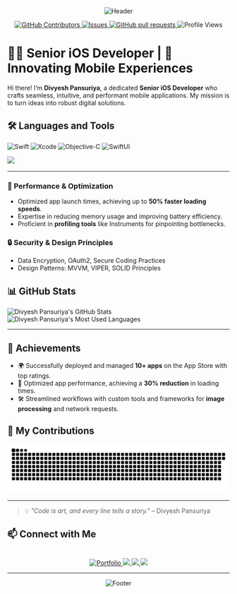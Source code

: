<div align="center">
  <img src="https://capsule-render.vercel.app/api?type=waving&color=0:ff6f61,100:ffc371&height=200&section=header&text=Divyesh%20Pansuriya&fontSize=40&fontColor=ffffff&fontAlignY=50" alt="Header" />
</div>

<p align="center">
    <a href="https://github.com/divyesh-pansuriya/divyesh-pansuriya/graphs/contributors">
      <img alt="GitHub Contributors" src="https://img.shields.io/github/contributors/divyesh-pansuriya/divyesh-pansuriya" />
    </a>
    <a href="https://github.com/divyesh-pansuriya/divyesh-pansuriya/issues">
      <img alt="Issues" src="https://img.shields.io/github/issues/divyesh-pansuriya/divyesh-pansuriya?color=0088ff" />
    </a>
    <a href="https://github.com/divyesh-pansuriya/divyesh-pansuriya/pulls">
      <img alt="GitHub pull requests" src="https://img.shields.io/github/issues-pr/divyesh-pansuriya/divyesh-pansuriya?color=0088ff" />
    </a>
  <a>
    <img alt="Profile Views" src="https://komarev.com/ghpvc/?username=divyesh-pansuriya&color=green" />
  </a>
  </p>

# 👨‍💻 Senior iOS Developer | 🚀 Innovating Mobile Experiences

Hi there! I’m **Divyesh Pansuriya**, a dedicated **Senior iOS Developer** who crafts seamless, intuitive, and performant mobile applications. My mission is to turn ideas into robust digital solutions.

## 🛠️ Languages and Tools

![Swift](https://img.shields.io/badge/Swift-FA7343?style=for-the-badge&logo=swift&logoColor=white)
![Xcode](https://img.shields.io/badge/Xcode-1572B6?style=for-the-badge&logo=xcode&logoColor=white)
![Objective-C](https://img.shields.io/badge/Objective--C-1572B6?style=for-the-badge&logo=c&logoColor=white)
![SwiftUI](https://img.shields.io/badge/SwiftUI-000000?style=for-the-badge&logo=apple&logoColor=white)
<br>
<p align="left">
  <img src="https://skillicons.dev/icons?i=swift,apple,html,firebase,ai,materialui,ps,sqlite,gmail,xd,figma,git,github,gitlab,postman,bitbucket,discord" />
</p>
<hr>

### 🔧 Performance & Optimization
- Optimized app launch times, achieving up to **50% faster loading speeds**.  
- Expertise in reducing memory usage and improving battery efficiency.  
- Proficient in **profiling tools** like Instruments for pinpointing bottlenecks.
  
### 🔒 Security & Design Principles
- Data Encryption, OAuth2, Secure Coding Practices  
- Design Patterns: MVVM, VIPER, SOLID Principles  

## 📊 GitHub Stats

<div align=left>
  <img height=150 src="https://github-readme-stats.vercel.app/api?username=divyesh-pansuriya&theme=transparent&count_private=true&show_icons=true&rank_icon=github&locale=en" alt="Divyesh Pansuriya's GitHub Stats" />
  <img height=150 src="https://github-readme-stats.vercel.app/api/top-langs/?username=divyesh-pansuriya&theme=transparent&layout=compact&count_private=true" alt="Divyesh Pansuriya's Most Used Languages" />
</div>
<hr>

## 🌟 Achievements
- 🌍 Successfully deployed and managed **10+ apps** on the App Store with top ratings.  
- 🚀 Optimized app performance, achieving a **30% reduction** in loading times.  
- 🛠 Streamlined workflows with custom tools and frameworks for **image processing** and network requests.

## 🐍 My Contributions

<div align="center">
  <picture>
    <source media="(prefers-color-scheme: dark)" srcset="https://raw.githubusercontent.com/divyesh-pansuriya/divyesh-pansuriya/output/github-contribution-grid-snake-dark.svg" />
    <source media="(prefers-color-scheme: light)" srcset="https://raw.githubusercontent.com/divyesh-pansuriya/divyesh-pansuriya/output/github-contribution-grid-snake.svg" />
    <img alt="github-snake" src="https://raw.githubusercontent.com/divyesh-pansuriya/divyesh-pansuriya/output/github-contribution-grid-snake.svg" />
  </picture>
</div>

<hr>

> 💡 _"Code is art, and every line tells a story."_ – Divyesh Pansuriya

## 📫 Connect with Me

<br>
<div align="center">
  <a href="https://divyesh-pansuriya.github.io/">
    <img src="https://img.shields.io/badge/Portfolio-0052CC?style=for-the-badge&logo=About.me&logoColor=white" alt="Portfolio" />
  </a>
  <a href="mailto:adpansuriya7300@gmail.com">
    <img src="https://img.shields.io/badge/Gmail-white?style=for-the-badge&logo=gmail&logoColor=red" />
  </a>
  <a href="https://www.linkedin.com/in/divyesh-pansuriya-3b6554186/" target="_blank">
    <img src="https://img.shields.io/badge/LinkedIn-0077B5?style=for-the-badge&logo=linkedin&logoColor=white" />
  </a>
  <a href="https://medium.com/@good-morning-swift" target="_blank">
    <img src="https://img.shields.io/badge/Medium-000000?style=for-the-badge&logo=medium&logoColor=white" />
  </a>
</div>
<hr>

<div align="center">
  <img src="https://capsule-render.vercel.app/api?type=waving&color=0:ffc371,100:ff6f61&text=Thank%20You&fontSize=25&fontColor=ffffff&height=100&section=footer&fontAlignY=75" alt="Footer" />
</div>
